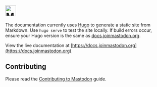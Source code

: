 <h1><picture>
  <source media="(prefers-color-scheme: dark)" srcset="https://github.com/mastodon/mastodon/raw/main/lib/assets/wordmark.dark.png?raw=true">
  <source media="(prefers-color-scheme: light)" srcset="https://github.com/mastodon/mastodon/raw/main/lib/assets/wordmark.light.png?raw=true">
  <img alt="Mastodon" src="https://github.com/mastodon/mastodon/raw/mainlib/assets/wordmark.light.png?raw=true" height="34">
</picture></h1>

The documentation currently uses [Hugo](https://github.com/gohugoio/hugo) to generate a static site from Markdown. Use `hugo serve` to test the site locally. If build errors occur, ensure your Hugo version is the same as [docs.joinmastodon.org](https://github.com/mastodon/documentation/blob/main/.github/workflows/deploy.yml#L43).

View the live documentation at [https://docs.joinmastodon.org](https://docs.joinmastodon.org)

## Contributing

Please read the [Contributing to Mastodon](https://github.com/mastodon/.github/blob/main/CONTRIBUTING.md) guide.
